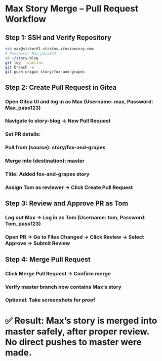 # Max Story Merge – Pull Request Workflow

## Step 1: SSH and Verify Repository
```bash
ssh max@ststor01.stratos.xfusioncorp.com
# Password: Max_pass123
cd ~/story-blog
git log --oneline
git branch -a
git push origin story/fox-and-grapes
```
## Step 2: Create Pull Request in Gitea

### Open Gitea UI and log in as Max (Username: max, Password: Max_pass123)

### Navigate to story-blog → New Pull Request

### Set PR details:

### Pull from (source): story/fox-and-grapes

### Merge into (destination): master

### Title: Added fox-and-grapes story

### Assign Tom as reviewer → Click Create Pull Request

## Step 3: Review and Approve PR as Tom

### Log out Max → Log in as Tom (Username: tom, Password: Tom_pass123)

### Open PR → Go to Files Changed → Click Review → Select Approve → Submit Review

## Step 4: Merge Pull Request

### Click Merge Pull Request → Confirm merge

### Verify master branch now contains Max’s story

### Optional: Take screenshots for proof

# ✅ Result: Max’s story is merged into master safely, after proper review. No direct pushes to master were made.
